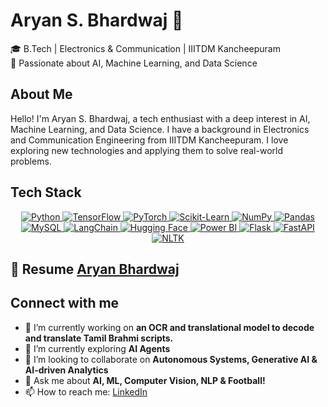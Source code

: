 # Aryan S. Bhardwaj 🚀  
🎓 B.Tech | Electronics & Communication | IIITDM Kancheepuram  
📌 Passionate about AI, Machine Learning, and Data Science  

## About Me
Hello! I'm Aryan S. Bhardwaj, a tech enthusiast with a deep interest in AI, Machine Learning, and Data Science. I have a background in Electronics and Communication Engineering from IIITDM Kancheepuram. I love exploring new technologies and applying them to solve real-world problems.

## Tech Stack
<p align="center">
  <a href="https://www.python.org" target="_blank" rel="noreferrer"> <img src="https://img.shields.io/badge/Python-3776AB?style=for-the-badge&logo=python&logoColor=white" alt="Python" /> </a>
  <a href="https://www.tensorflow.org" target="_blank" rel="noreferrer"> <img src="https://img.shields.io/badge/TensorFlow-FF6F00?style=for-the-badge&logo=tensorflow&logoColor=white" alt="TensorFlow" /> </a>
  <a href="https://pytorch.org" target="_blank" rel="noreferrer"> <img src="https://img.shields.io/badge/PyTorch-EE4C2C?style=for-the-badge&logo=pytorch&logoColor=white" alt="PyTorch" /> </a>
  <a href="https://scikit-learn.org" target="_blank" rel="noreferrer"> <img src="https://img.shields.io/badge/Scikit--Learn-F7931E?style=for-the-badge&logo=scikitlearn&logoColor=white" alt="Scikit-Learn" /> </a>
  <a href="https://numpy.org" target="_blank" rel="noreferrer"> <img src="https://img.shields.io/badge/NumPy-013243?style=for-the-badge&logo=numpy&logoColor=white" alt="NumPy" /> </a>
  <a href="https://pandas.pydata.org" target="_blank" rel="noreferrer"> <img src="https://img.shields.io/badge/Pandas-150458?style=for-the-badge&logo=pandas&logoColor=white" alt="Pandas" /> </a>
  <a href="https://www.mysql.com" target="_blank" rel="noreferrer"> <img src="https://img.shields.io/badge/MySQL-4479A1?style=for-the-badge&logo=mysql&logoColor=white" alt="MySQL" /> </a>
  <a href="https://www.langchain.com" target="_blank" rel="noreferrer"> <img src="https://img.shields.io/badge/LangChain-2CA5E0?style=for-the-badge&logo=langchain&logoColor=white" alt="LangChain" /> </a>
  <a href="https://huggingface.co" target="_blank" rel="noreferrer"> <img src="https://img.shields.io/badge/Hugging%20Face-FFDA55?style=for-the-badge&logo=huggingface&logoColor=white" alt="Hugging Face" /> </a>
  <a href="https://powerbi.microsoft.com" target="_blank" rel="noreferrer"> <img src="https://img.shields.io/badge/Power%20BI-F2C811?style=for-the-badge&logo=powerbi&logoColor=white" alt="Power BI" /> </a>
  <a href="https://flask.palletsprojects.com" target="_blank" rel="noreferrer"> <img src="https://img.shields.io/badge/Flask-000000?style=for-the-badge&logo=flask&logoColor=white" alt="Flask" /> </a>
  <a href="https://fastapi.tiangolo.com" target="_blank" rel="noreferrer"> <img src="https://img.shields.io/badge/FastAPI-009688?style=for-the-badge&logo=fastapi&logoColor=white" alt="FastAPI" /> </a>
  <a href="https://www.nltk.org" target="_blank" rel="noreferrer"> <img src="https://img.shields.io/badge/NLTK-3C9CD7?style=for-the-badge&logo=nltk&logoColor=white" alt="NLTK" /> </a>
</p>

## 📄 Resume [Aryan Bhardwaj](https://drive.google.com/file/d/1GzfPKFJXhFcxTO0NzQbq_r3_S0rwpRcT/view?usp=sharing)

## Connect with me
- 🔭 I’m currently working on **an OCR and translational model to decode and translate Tamil Brahmi scripts.**  
- 🌱 I’m currently exploring **AI Agents**  
- 👯 I’m looking to collaborate on **Autonomous Systems, Generative AI & AI-driven Analytics**  
- 💬 Ask me about **AI, ML, Computer Vision, NLP & Football!**  
- 📫 How to reach me: [LinkedIn](https://www.linkedin.com/in/aryanb03/)  
